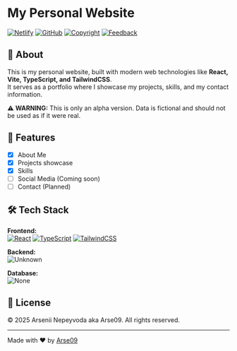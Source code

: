 # My Personal Website

[![Netlify](https://img.shields.io/badge/Netlify-arse09.netlify.app-100000?style=for-the-badge&logo=netlify&logoColor=white)](https://arse09.netlify.app)
[![GitHub](https://img.shields.io/badge/Github%20Arse09-100000?style=for-the-badge&logo=github&logoColor=white)](https://github.com/Arse09) 
[![Copyright](https://img.shields.io/badge/Copyright-%C2%A9%202025-blue?style=for-the-badge)](https://github.com/Arse09/main-page-alpha/blob/main/LICENCE)
[![Feedback](https://img.shields.io/badge/Feedback-Welcome-brightgreen?style=for-the-badge)](https://github.com/Arse09/main-page-alpha/issues)


## 🚀 About

This is my personal website, built with modern web technologies like **React, Vite, TypeScript, and TailwindCSS**.  
It serves as a portfolio where I showcase my projects, skills, and my contact information.

⚠️ **WARNING:** This is only an alpha version. Data is fictional and should not be used as if it were real.

## 📌 Features

- [x] About Me
- [x] Projects showcase
- [x] Skills
- [ ] Social Media (Coming soon)
- [ ] Contact (Planned)

## 🛠️ Tech Stack

**Frontend:**  
[![React](https://img.shields.io/badge/React-20232A?style=for-the-badge&logo=react&logoColor=white)](https://reactjs.org/)
[![TypeScript](https://img.shields.io/badge/TypeScript-3178C6?style=for-the-badge&logo=typescript&logoColor=white)](https://www.typescriptlang.org/)
[![TailwindCSS](https://img.shields.io/badge/TailwindCSS-38B2AC?style=for-the-badge&logo=tailwind-css&logoColor=white)](https://tailwindcss.com/)

**Backend:**  
![Unknown](https://img.shields.io/badge/Unknown-lightgray?style=for-the-badge)

**Database:**   
![None](https://img.shields.io/badge/Unknown-lightgray?style=for-the-badge)


## 📜 License

© 2025 Arsenii Nepeyvoda aka Arse09. All rights reserved.

---  
Made with ❤️ by [Arse09](https://github.com/Arse09)  
